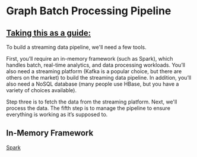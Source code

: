# Graph Batch Processing Pipeline

## [Taking this as a guide:](https://blog.syncsort.com/2019/07/big-data/streaming-data-pipelines-how-to-build-one/) 

To build a streaming data pipeline, we'll need a few tools.

First, you’ll require an in-memory framework (such as Spark), which handles batch, real-time analytics, and data processing workloads. You’ll also need a streaming platform (Kafka is a popular choice, but there are others on the market) to build the streaming data pipeline. In addition, you’ll also need a NoSQL database (many people use HBase, but you have a variety of choices available). 

Step three is to fetch the data from the streaming platform. Next, we'll process the data. The fifth step is to manage the pipeline to ensure everything is working as it’s supposed to. 

## In-Memory Framework

[Spark](https://spark.apache.org/)
